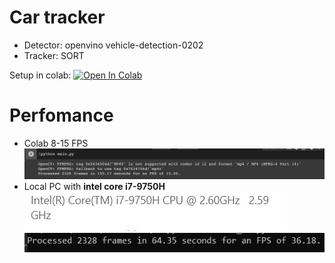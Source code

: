 # Car tracker 
* Detector: openvino vehicle-detection-0202
* Tracker: SORT

Setup in colab: [![Open In Colab](https://colab.research.google.com/assets/colab-badge.svg)](https://colab.research.google.com/drive/12Genx93sS5WfvtfUK7SbmXx2P7LACoSb?usp=sharing)

# Perfomance
* Colab 8-15 FPS
![Screenshot](imgs/3.jpg)
* Local PC with **intel core i7-9750H**
![Screenshot](imgs/2.jpg)
![Screenshot](imgs/1.jpg)

